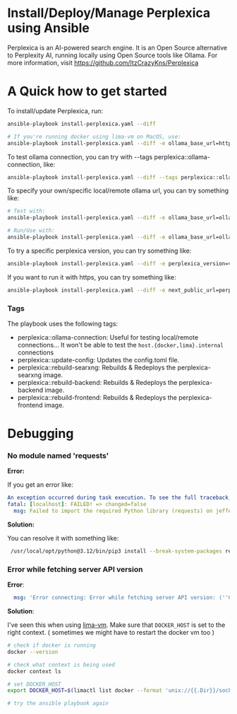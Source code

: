 # Install/Deploy/Manage Perplexica using Ansible

Perplexica is an AI-powered search engine. It is an Open Source alternative to Perplexity AI, running locally using Open Source tools like Ollama. For more information, visit https://github.com/ItzCrazyKns/Perplexica

# A Quick how to get started

To install/update Perplexica, run:
```bash
ansible-playbook install-perplexica.yaml --diff

# If you're running docker using lima-vm on MacOS, use:
ansible-playbook install-perplexica.yaml --diff -e ollama_base_url=http://host.lima.internal:11434
```

To test ollama connection, you can try with --tags perplexica::ollama-connection, like:

```bash
ansible-playbook install-perplexica.yaml --diff --tags perplexica::ollama-connection 
```

To specify your own/specific local/remote ollama url, you can try something like:
```bash
# Test with:
ansible-playbook install-perplexica.yaml --diff -e ollama_base_url=ollama.example.com --tags perplexica::ollama-connection

# Run/Use with:
ansible-playbook install-perplexica.yaml --diff -e ollama_base_url=ollama.example.com
```

To try a specific perplexica version, you can try something like:
```bash
ansible-playbook install-perplexica.yaml --diff -e perplexica_version=v1.3.4
```

If you want to run it with https, you can try something like:
```bash
ansible-playbook install-perplexica.yaml --diff -e next_public_url=perplexica-backend.example.com -e use_https=true
```

### Tags

The playbook uses the following tags:

  * perplexica::ollama-connection: Useful for testing local/remote connections... It won't be able to test the `host.{docker,lima}.internal` connections
  * perplexica::update-config: Updates the config.toml file.
  * perplexica::rebuild-searxng: Rebuilds & Redeploys the perplexica-searxng image.
  * perplexica::rebuild-backend: Rebuilds & Redeploys the perplexica-backend image.
  * perplexica::rebuild-frontend: Rebuilds & Redeploys the perplexica-frontend image.

# Debugging

### No module named 'requests'

**Error:**

If you get an error like:

```yaml
An exception occurred during task execution. To see the full traceback, use -vvv. The error was: ModuleNotFoundError: No module named 'requests'
fatal: [localhost]: FAILED! => changed=false
  msg: Failed to import the required Python library (requests) on jefferyb-mac's Python /usr/local/opt/python@3.12/bin/python3.12. Please read the module documentation and install it in the appropriate location. If the required library is installed, but Ansible is using the wrong Python interpreter, please consult the documentation on ansible_python_interpreter
```

**Solution:**

You can resolve it with something like:

```bash
 /usr/local/opt/python@3.12/bin/pip3 install --break-system-packages requests
```

### Error while fetching server API version

**Error**:
```yaml
  msg: 'Error connecting: Error while fetching server API version: (''Connection aborted.'', FileNotFoundError(2, ''No such file or directory''))'
```

**Solution**:

I've seen this when using [lima-vm](https://github.com/lima-vm/lima). Make sure that `DOCKER_HOST` is set to the right context. ( sometimes we might have to restart the docker vm too )

```bash
# check if docker is running
docker --version

# check what context is being used
docker context ls

# set DOCKER_HOST
export DOCKER_HOST=$(limactl list docker --format 'unix://{{.Dir}}/sock/docker.sock')

# try the ansible playbook again
```

